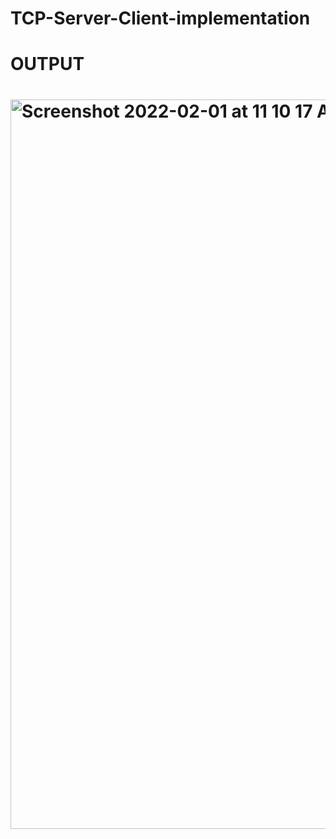 # TCP-Server-Client-implementation
<h1>OUTPUT<h1/>
<img width="1167" alt="Screenshot 2022-02-01 at 11 10 17 AM" src="https://user-images.githubusercontent.com/67418559/153257646-a678ba17-1b43-4ecd-bf1c-6ef355e57de6.png">

